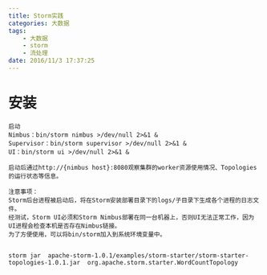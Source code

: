 ```yaml
---
title: Storm实践
categories: 大数据
tags: 
	- 大数据
	- storm
	- 流处理
date: 2016/11/3 17:37:25
---
```



# 安装

	启动
	Nimbus：bin/storm nimbus >/dev/null 2>&1 &
	Supervisor：bin/storm supervisor >/dev/null 2>&1 &
	UI：bin/storm ui >/dev/null 2>&1 &

	启动后通过http://{nimbus host}:8080观察集群的worker资源使用情况、Topologies的运行状态等信息。

	注意事项：
	Storm后台进程被启动后，将在Storm安装部署目录下的logs/子目录下生成各个进程的日志文件。
	经测试，Storm UI必须和Storm Nimbus部署在同一台机器上，否则UI无法正常工作，因为UI进程会检查本机是否存在Nimbus链接。
	为了方便使用，可以将bin/storm加入到系统环境变量中。


	storm jar  apache-storm-1.0.1/examples/storm-starter/storm-starter-topologies-1.0.1.jar  org.apache.storm.starter.WordCountTopology
